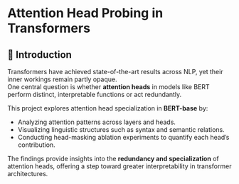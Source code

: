 # Attention Head Probing in Transformers
## 🧠 Introduction  

Transformers have achieved state-of-the-art results across NLP, yet their inner workings remain partly opaque.  
One central question is whether **attention heads** in models like BERT perform distinct, interpretable functions or act redundantly.  

This project explores attention head specialization in **BERT-base** by:  
- Analyzing attention patterns across layers and heads.  
- Visualizing linguistic structures such as syntax and semantic relations.  
- Conducting head-masking ablation experiments to quantify each head’s contribution.  

The findings provide insights into the **redundancy and specialization** of attention heads, offering a step toward greater interpretability in transformer architectures.  
